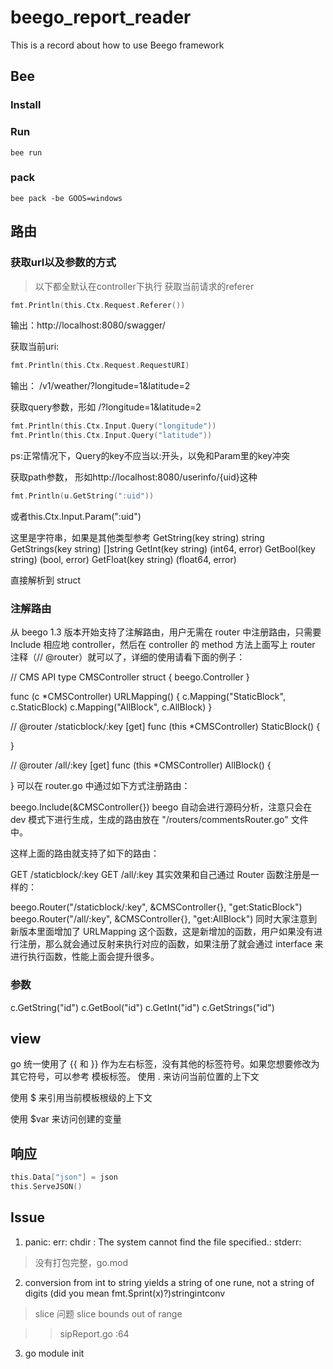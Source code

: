 # beego_report_reader

This is a record about how to use Beego framework
## Bee
### Install

### Run

```
bee run
```

### pack

```
bee pack -be GOOS=windows
```

## 路由

### 获取url以及参数的方式

> 以下都全默认在controller下执行
获取当前请求的referer

```go
fmt.Println(this.Ctx.Request.Referer())
```
输出：http://localhost:8080/swagger/

获取当前uri:

```go
fmt.Println(this.Ctx.Request.RequestURI)
```
输出： /v1/weather/?longitude=1&latitude=2

获取query参数，形如 /?longitude=1&latitude=2

```go
fmt.Println(this.Ctx.Input.Query("longitude"))
fmt.Println(this.Ctx.Input.Query("latitude"))
```
ps:正常情况下，Query的key不应当以:开头，以免和Param里的key冲突

获取path参数， 形如http://localhost:8080/userinfo/{uid}这种
```go
fmt.Println(u.GetString(":uid"))
```
或者this.Ctx.Input.Param(":uid")

这里是字符串，如果是其他类型参考
GetString(key string) string
GetStrings(key string) []string
GetInt(key string) (int64, error)
GetBool(key string) (bool, error)
GetFloat(key string) (float64, error)

直接解析到 struct
### 注解路由

从 beego 1.3 版本开始支持了注解路由，用户无需在 router 中注册路由，只需要 Include 相应地 controller，然后在 controller 的 method 方法上面写上 router 注释（// @router）就可以了，详细的使用请看下面的例子：

// CMS API
type CMSController struct {
    beego.Controller
}

func (c *CMSController) URLMapping() {
    c.Mapping("StaticBlock", c.StaticBlock)
    c.Mapping("AllBlock", c.AllBlock)
}


// @router /staticblock/:key [get]
func (this *CMSController) StaticBlock() {

}

// @router /all/:key [get]
func (this *CMSController) AllBlock() {

}
可以在 router.go 中通过如下方式注册路由：

beego.Include(&CMSController{})
beego 自动会进行源码分析，注意只会在 dev 模式下进行生成，生成的路由放在 "/routers/commentsRouter.go" 文件中。

这样上面的路由就支持了如下的路由：

GET /staticblock/:key
GET /all/:key
其实效果和自己通过 Router 函数注册是一样的：

beego.Router("/staticblock/:key", &CMSController{}, "get:StaticBlock")
beego.Router("/all/:key", &CMSController{}, "get:AllBlock")
同时大家注意到新版本里面增加了 URLMapping 这个函数，这是新增加的函数，用户如果没有进行注册，那么就会通过反射来执行对应的函数，如果注册了就会通过 interface 来进行执行函数，性能上面会提升很多。

### 参数


c.GetString("id")
c.GetBool("id")
c.GetInt("id")
c.GetStrings("id")

## view

go 统一使用了 {{ 和 }} 作为左右标签，没有其他的标签符号。如果您想要修改为其它符号，可以参考 模板标签。
使用 . 来访问当前位置的上下文

使用 $ 来引用当前模板根级的上下文

使用 $var 来访问创建的变量

## 响应

```go
this.Data["json"] = json
this.ServeJSON()
```

## Issue

1) panic: err: chdir : The system cannot find the file specified.: stderr:

> 没有打包完整，go.mod


2) conversion from int to string yields a string of one rune, not a string of digits (did you mean fmt.Sprint(x)?)stringintconv

> slice 问题 slice bounds out of range

>> sipReport.go :64

3) go module init

